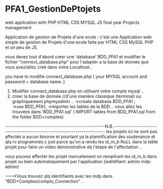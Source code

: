 # PFA1_GestionDePtojets
web application with PHP HTML CSS MYSQL JS
final year Projects management

Application de gestion de Projets d'une ecole :
c'est une Application web simple de gestion de Projets d'une ecole faite par HTML CSS MySQL PHP et un peu de JS.


vous devez tout d'abord creer une 'database' BDD_PFA1 et modifier le fichier "connect_database.php" pour l'adapter a la base de donnée que vous avez/allez creé dans votre Localhost..

you have to modifie connect_database.php ( your MYSQL account and password + database name..)

 1) Modifier connect_database.php en utilisant votre compte mysql .. 
 2) creer la base de donnée //d'une manière classique (terminal) ou graphiquement phpmyadmin ..
 ->create database BDD_PFA1 ;		
 ->use BDD_PFA1;
 ->importer les tables de la BDD .. vous allez les trouvées dans 'BDD_PFA1.sql' ( IMPORT tables from BDD_PFA1.sql from the folder
 BDD+comptes)



---------------------------------------------------N.B.-------------------------------------------------------------------------
les projets ici ne sont pas affectés a aucun binome et pourtant ya la plannification des soutenance et qlq rv programmés c just parce qu'on a rendu les id_m_b NuLL dans la table projet pour faire un video demonstrative de l'etape de l'affectation .. 

vous pouvez affecter les projet manuelement on remplirant les id_m_b dans projet ou bien automatiquement par l'application  (iedntifiant: admin  mdp: admin)

--->Vous trouvez qlq identifiants avec les mdp dans "BDD+Comptes/compts_Connection" .

